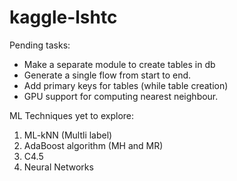 # kaggle-lshtc
Pending tasks:  
- Make a separate module to create tables in db  
- Generate a single flow from start to end.  
- Add primary keys for tables (while table creation)  
- GPU support for computing nearest neighbour.  


ML Techniques yet to explore:  
1. ML-kNN (Multli label)  
2. AdaBoost algorithm (MH and MR)  
3. C4.5  
4. Neural Networks  
